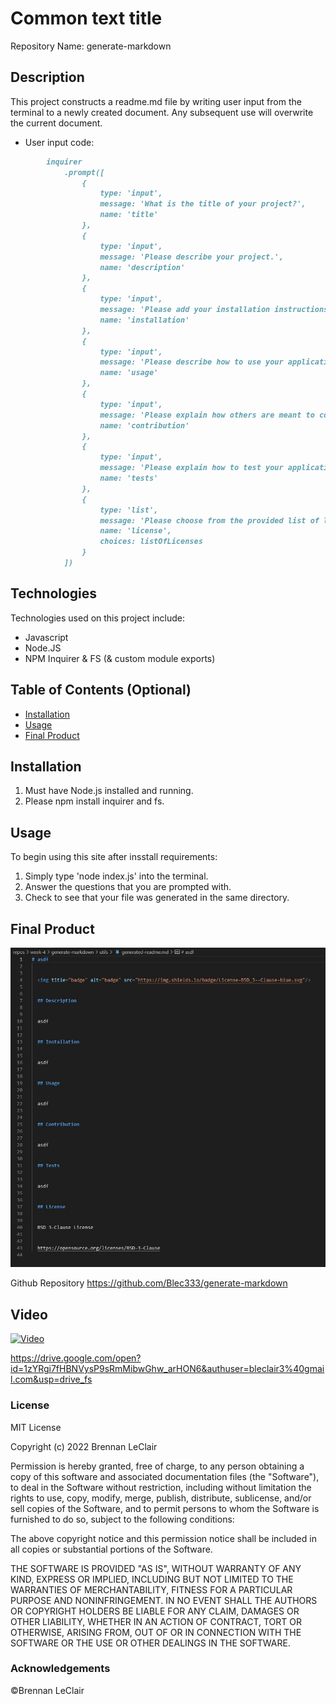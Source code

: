 # Common text title

Repository Name: generate-markdown

## Description 

This project constructs a readme.md file by writing user input from the terminal to a newly created document.  Any subsequent use will overwrite the current document. 

* User input code:
```md
        inquirer
            .prompt([
                {
                    type: 'input',
                    message: 'What is the title of your project?',
                    name: 'title'
                },
                {
                    type: 'input',
                    message: 'Please describe your project.',
                    name: 'description'
                },
                {
                    type: 'input',
                    message: 'Please add your installation instructions.',
                    name: 'installation'
                },
                {
                    type: 'input',
                    message: 'Please describe how to use your application.',
                    name: 'usage'
                },
                {
                    type: 'input',
                    message: 'Please explain how others are meant to contribute to your project.',
                    name: 'contribution'
                },
                {
                    type: 'input',
                    message: 'Please explain how to test your application.',
                    name: 'tests'
                },
                {
                    type: 'list',
                    message: 'Please choose from the provided list of licenses',
                    name: 'license',
                    choices: listOfLicenses
                }
            ])
```

## Technologies

Technologies used on this project include:
* Javascript
* Node.JS
* NPM Inquirer & FS (& custom module exports)


## Table of Contents (Optional)

* [Installation](#installation)
* [Usage](#usage)
* [Final Product](#finalproduct)

## Installation

1. Must have Node.js installed and running.
2. Please npm install inquirer and fs.

## Usage 

To begin using this site after insstall requirements:

1. Simply type 'node index.js' into the terminal.
2. Answer the questions that you are prompted with.
3. Check to see that your file was generated in the same directory.

## Final Product

<img title="image" alt="Style Showcase Page Screenshot" src="./assets/images/image1.jpg">



Github Repository
https://github.com/Blec333/generate-markdown


## Video

[![Video](./assets/images/performance.gif)](https://drive.google.com/open?id=1zYRgi7fHBNVysP9sRmMibwGhw_arHON6&authuser=bleclair3%40gmail.com&usp=drive_fs "Video")

https://drive.google.com/open?id=1zYRgi7fHBNVysP9sRmMibwGhw_arHON6&authuser=bleclair3%40gmail.com&usp=drive_fs

### License

MIT License

Copyright (c) 2022 Brennan LeClair

Permission is hereby granted, free of charge, to any person obtaining a copy
of this software and associated documentation files (the "Software"), to deal
in the Software without restriction, including without limitation the rights
to use, copy, modify, merge, publish, distribute, sublicense, and/or sell
copies of the Software, and to permit persons to whom the Software is
furnished to do so, subject to the following conditions:

The above copyright notice and this permission notice shall be included in all
copies or substantial portions of the Software.

THE SOFTWARE IS PROVIDED "AS IS", WITHOUT WARRANTY OF ANY KIND, EXPRESS OR
IMPLIED, INCLUDING BUT NOT LIMITED TO THE WARRANTIES OF MERCHANTABILITY,
FITNESS FOR A PARTICULAR PURPOSE AND NONINFRINGEMENT. IN NO EVENT SHALL THE
AUTHORS OR COPYRIGHT HOLDERS BE LIABLE FOR ANY CLAIM, DAMAGES OR OTHER
LIABILITY, WHETHER IN AN ACTION OF CONTRACT, TORT OR OTHERWISE, ARISING FROM,
OUT OF OR IN CONNECTION WITH THE SOFTWARE OR THE USE OR OTHER DEALINGS IN THE
SOFTWARE.


### Acknowledgements

©Brennan LeClair
